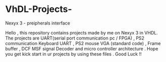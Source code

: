 VhDL-Projects-
==============

Nexyx 3 - preipherals interface

Hello ,
this repository contains projects made by me on Nexyx 3 in VHDL.
The projects are UART(serial port communication pc / FPGA) , PS2 communication Keyboard UART , PS2 mouse VGA (standard code) ,
Frame buffer , DCF MSF signal Decoder and micro controller architecture . 
Hope you get kick start in ur projects by using these files .
Good Luck !!
